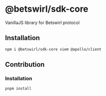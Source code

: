 # @betswirl/sdk-core

VanillaJS library for Betswirl protocol

## Installation

```bash
npm i @betswirl/sdk-core viem @apollo/client
```

## Contribution

### Installation

```bash
pnpm install
```


